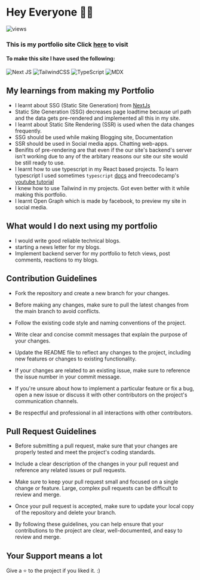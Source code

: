 # Hey Everyone 👋🏻 

![views](https://komarev.com/ghpvc/?username=aklite&label=Total+Views&color=blue)

### This is my portfolio site Click [here](https://ayushhub.netlify.app) to visit

#### To make this site I have used the following:

![Next JS](https://img.shields.io/badge/Next-black?style=for-the-badge&logo=next.js&logoColor=white) ![TailwindCSS](https://img.shields.io/badge/tailwindcss-%2338B2AC.svg?style=for-the-badge&logo=tailwind-css&logoColor=white) ![TypeScript](https://img.shields.io/badge/typescript-%23007ACC.svg?style=for-the-badge&logo=typescript&logoColor=white) ![MDX](https://img.shields.io/badge/MDX-1B1F24.svg?style=for-the-badge&logo=MDX&logoColor=white)

## My learnings from making my Portfolio
- I learnt about SSG (Static Site Generation) from [NextJs](https://nextjs.org/)
- Static Site Generation (SSG) decreases page loadtime because url path and the data gets pre-rendered and implemented all this in my site.
- I learnt about Static Site Rendering (SSR) is used when the data changes frequently. 
- SSG should be used while making Blogging site, Documentation 
- SSR should be used in Social media apps. Chatting web-apps. 
- Benifits of pre-rendering are that even if the our site's backend's server isn't working due to any of the arbitary reasons our site our site would be still ready to use.
- I learnt how to use typescript in my React based projects. To learn typescript I used sometimes `typescript` [docs](https://www.typescriptlang.org/docs/) and  freecodecamp's [youtube tutorial](https://youtu.be/30LWjhZzg50)
- I knew how to use Tailwind in my projects. Got even better with it while making this portfolio.
- I learnt Open Graph which is made by facebook, to preview my site in social media.

## What would I do next using my portfolio
- I would write good reliable technical blogs.
- starting a news letter for my blogs. 
- Implement backend server for my portfolio to fetch views, post comments, reactions to my blogs.

## Contribution Guidelines
- Fork the repository and create a new branch for your changes.

- Before making any changes, make sure to pull the latest changes from the main branch to avoid conflicts.

- Follow the existing code style and naming conventions of the project.

- Write clear and concise commit messages that explain the purpose of your changes.

- Update the README file to reflect any changes to the project, including new features or changes to existing functionality.

- If your changes are related to an existing issue, make sure to reference the issue number in your commit message.

- If you're unsure about how to implement a particular feature or fix a bug, open a new issue or discuss it with other contributors on the project's communication channels.

- Be respectful and professional in all interactions with other contributors.

## Pull Request Guidelines
- Before submitting a pull request, make sure that your changes are properly tested and meet the project's coding standards.
 
- Include a clear description of the changes in your pull request and reference any related issues or pull requests.

- Make sure to keep your pull request small and focused on a single change or feature. Large, complex pull requests can be difficult to review and merge.
 
- Once your pull request is accepted, make sure to update your local copy of the repository and delete your branch.

- By following these guidelines, you can help ensure that your contributions to the project are clear, well-documented, and easy to review and merge.

## Your Support means a lot

Give a ⭐ to the project if you liked it. :)


